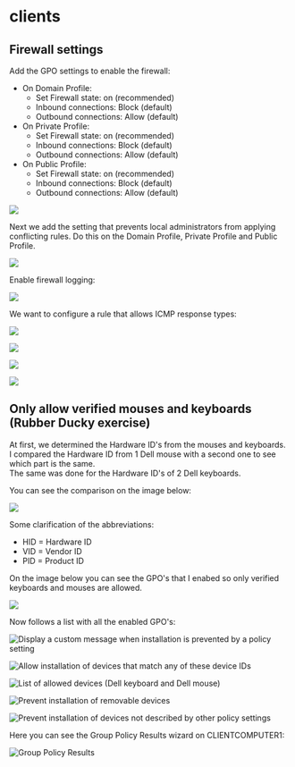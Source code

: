 # clients

## Firewall settings

Add the GPO settings to enable the firewall:

* On Domain Profile: 
  * Set Firewall state: on \(recommended\)
  * Inbound connections: Block \(default\)
  * Outbound connections: Allow \(default\)
* On Private Profile:
  * Set Firewall state: on \(recommended\)
  * Inbound connections: Block \(default\)
  * Outbound connections: Allow \(default\)
* On Public Profile:
  * Set Firewall state: on \(recommended\)
  * Inbound connections: Block \(default\)
  * Outbound connections: Allow \(default\)

![](../../.gitbook/assets/4%20%282%29.PNG)

Next we add the setting that prevents local administrators from applying conflicting rules. Do this on the Domain Profile, Private Profile and Public Profile.

![](../../.gitbook/assets/5%20%282%29.PNG)

Enable firewall logging:

![](../../.gitbook/assets/6.PNG)

We want to configure a rule that allows ICMP response types:

![](../../.gitbook/assets/7.PNG)

![](../../.gitbook/assets/8.PNG)

![](../../.gitbook/assets/9.PNG)

![](../../.gitbook/assets/10.PNG)



## Only allow verified mouses and keyboards \(Rubber Ducky exercise\)

At first, we determined the Hardware ID's from the mouses and keyboards.  
I compared the Hardware ID from 1 Dell mouse with a second one to see which part is the same.  
The same was done for the Hardware ID's of 2 Dell keyboards.

You can see the comparison on the image below:

![](../../.gitbook/assets/image%20%2812%29.png)

Some clarification of the abbreviations:

* HID = Hardware ID
* VID = Vendor ID
* PID = Product ID

On the image below you can see the GPO's that I enabed so only verified keyboards and mouses are allowed.

![](../../.gitbook/assets/gpo%20%281%29.PNG)

Now follows a list with all the enabled GPO's:

![Display a custom message when installation is prevented by a policy setting](../../.gitbook/assets/gpo.PNG)

![Allow installation of devices that match any of these device IDs](../../.gitbook/assets/gpo2.PNG)

![List of allowed devices \(Dell keyboard and Dell mouse\)](../../.gitbook/assets/gpo2.1.PNG)

![Prevent installation of removable devices](../../.gitbook/assets/gpo3.PNG)

![Prevent installation of devices not described by other policy settings](../../.gitbook/assets/gpo4.PNG)

Here you can see the Group Policy Results wizard on CLIENTCOMPUTER1:

![Group Policy Results](../../.gitbook/assets/grouppolicyresults.PNG)

